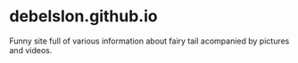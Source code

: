 # debelslon.github.io
Funny site full of various information about fairy tail acompanied by pictures and videos.

